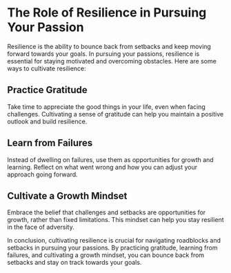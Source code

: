 The Role of Resilience in Pursuing Your Passion
==============================================================================================

Resilience is the ability to bounce back from setbacks and keep moving forward towards your goals. In pursuing your passions, resilience is essential for staying motivated and overcoming obstacles. Here are some ways to cultivate resilience:

Practice Gratitude
------------------

Take time to appreciate the good things in your life, even when facing challenges. Cultivating a sense of gratitude can help you maintain a positive outlook and build resilience.

Learn from Failures
-------------------

Instead of dwelling on failures, use them as opportunities for growth and learning. Reflect on what went wrong and how you can adjust your approach going forward.

Cultivate a Growth Mindset
--------------------------

Embrace the belief that challenges and setbacks are opportunities for growth, rather than fixed limitations. This mindset can help you stay resilient in the face of adversity.

In conclusion, cultivating resilience is crucial for navigating roadblocks and setbacks in pursuing your passions. By practicing gratitude, learning from failures, and cultivating a growth mindset, you can bounce back from setbacks and stay on track towards your goals.
